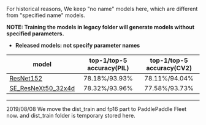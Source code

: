For historical reasons, We keep "no name" models here, which are different from "specified name" models.

**NOTE: Training the models in legacy folder will generate models without specified parameters.**

- **Released models: not specify parameter names**

|model | top-1/top-5 accuracy(PIL)| top-1/top-5 accuracy(CV2) |
|- |:-: |:-:|
|[ResNet152](http://paddle-imagenet-models.bj.bcebos.com/ResNet152_pretrained.zip) | 78.18%/93.93% | 78.11%/94.04% |
|[SE_ResNeXt50_32x4d](http://paddle-imagenet-models.bj.bcebos.com/se_resnext_50_model.tar) | 78.32%/93.96% | 77.58%/93.73% |

---

2019/08/08
We move the dist_train and fp16 part to PaddlePaddle Fleet now.
and dist_train folder is temporary stored here.
